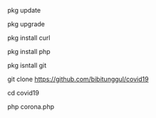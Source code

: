 pkg update


pkg upgrade


pkg install curl



pkg install php


pkg  isntall git 


git clone https://github.com/bibitunggul/covid19



cd covid19


php corona.php
